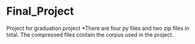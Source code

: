 # Final_Project
Project for graduation project
*There are four py files and two zip files in total. The compressed files contain the corpus used in the project.
